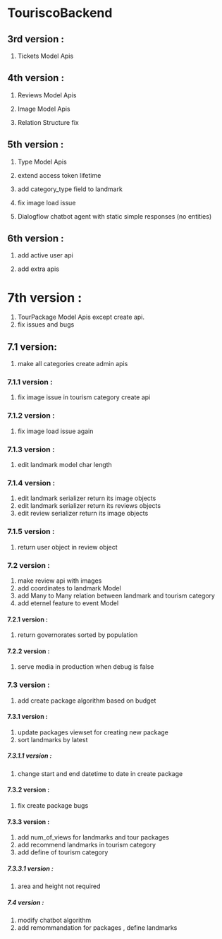 # TouriscoBackend

## 3rd version :

1. Tickets Model Apis

## 4th version :

1. Reviews Model Apis

2. Image Model Apis

3. Relation Structure fix

## 5th version :

1. Type Model Apis

2. extend access token lifetime

3. add category_type field to landmark

4. fix image load issue

5. Dialogflow chatbot agent with static simple responses (no entities)

## 6th version :

1. add active user api

2. add extra apis

# 7th version :

1. TourPackage Model Apis except create api.
2. fix issues and bugs

## 7.1 version:

1. make all categories create admin apis

### 7.1.1 version :

1. fix image issue in tourism category create api

### 7.1.2 version :

1. fix image load issue again

### 7.1.3 version :

1. edit landmark model char length

### 7.1.4 version :

1. edit landmark serializer return its image objects
2. edit landmark serializer return its reviews objects
3. edit review serializer return its image objects

### 7.1.5 version :

1. return user object in review object

### 7.2 version :

1. make review api with images
2. add coordinates to landmark Model
3. add Many to Many relation between landmark and tourism category
4. add eternel feature to event Model

#### 7.2.1 version :

1. return governorates sorted by population

#### 7.2.2 version :

1. serve media in production when debug is false

### 7.3 version :

1. add create package algorithm based on budget

#### 7.3.1 version :

1. update packages viewset for creating new package
2. sort landmarks by latest

##### 7.3.1.1 version :

1. change start and end datetime to date in create package

#### 7.3.2 version :

1. fix create package bugs

#### 7.3.3 version :

1. add num_of_views for landmarks and tour packages
2. add recommend landmarks in tourism category
3. add define of tourism category

##### 7.3.3.1 version :

1. area and height not required

##### 7.4 version :

1. modify chatbot algorithm
2. add remommandation for packages , define landmarks
